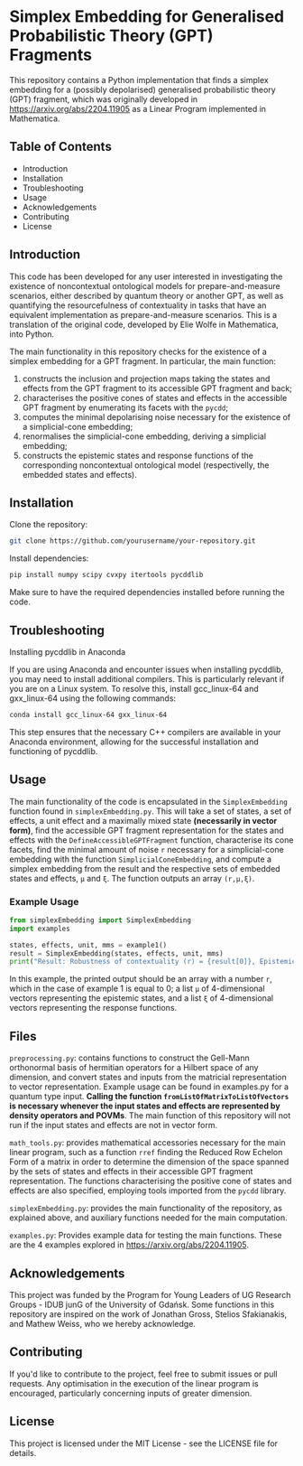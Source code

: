 # Simplex Embedding for Generalised Probabilistic Theory (GPT) Fragments

This repository contains a Python implementation that finds a simplex embedding for a (possibly depolarised) generalised probabilistic theory (GPT) fragment, which was originally developed in <https://arxiv.org/abs/2204.11905> as a Linear Program implemented in Mathematica.

## Table of Contents
- Introduction
- Installation
- Troubleshooting
- Usage
- Acknowledgements
- Contributing
- License

## Introduction

This code has been developed for any user interested in investigating the existence of noncontextual ontological models for prepare-and-measure scenarios, either described by quantum theory or another GPT, as well as quantifying the resourcefulness of contextuality in tasks that have an equivalent implementation as prepare-and-measure scenarios. This is a translation of the original code, developed by Elie Wolfe in Mathematica, into Python. 

The main functionality in this repository checks for the existence of a simplex embedding for a GPT fragment. In particular, the main function:
1. constructs the inclusion and projection maps taking the states and effects from the GPT fragment to its accessible GPT fragment and back;
2. characterises the positive cones of states and effects in the accessible GPT fragment by enumerating its facets with the `pycdd`; 
3. computes the minimal depolarising noise necessary for the existence of a simplicial-cone embedding; 
4. renormalises the simplicial-cone embedding, deriving a simplicial embedding; 
5. constructs the epistemic states and response functions of the corresponding noncontextual ontological model (respectivelly, the embedded states and effects).


## Installation

Clone the repository:

```bash
git clone https://github.com/yourusername/your-repository.git
```

Install dependencies:

```bash
pip install numpy scipy cvxpy itertools pycddlib
```

Make sure to have the required dependencies installed before running the code.

## Troubleshooting
Installing pycddlib in Anaconda

If you are using Anaconda and encounter issues when installing pycddlib, you may need to install additional compilers. This is particularly relevant if you are on a Linux system. To resolve this, install gcc_linux-64 and gxx_linux-64 using the following commands:

```bash
conda install gcc_linux-64 gxx_linux-64
```

This step ensures that the necessary C++ compilers are available in your Anaconda environment, allowing for the successful installation and functioning of pycddlib.


## Usage

The main functionality of the code is encapsulated in the `SimplexEmbedding` function found in `simplexEmbedding.py`. This will take a set of states, a set of effects, a unit effect and a maximally mixed state **(necessarily in vector form)**, find the accessible GPT fragment representation for the states and effects with the `DefineAccessibleGPTFragment` function, characterise its cone facets, find the minimal amount of noise `r` necessary for a simplicial-cone embedding with the function `SimplicialConeEmbedding`, and compute a simplex embedding from the result and the respective sets of embedded states and effects, `μ` and `ξ`. The function outputs an array `(r,μ,ξ)`.

### Example Usage 

```python
from simplexEmbedding import SimplexEmbedding
import examples

states, effects, unit, mms = example1()
result = SimplexEmbedding(states, effects, unit, mms)
print("Result: Robustness of contextuality (r) = {result[0]}, Epistemic States (μ) = {result[1]}, Response Functions (ξ) = {result[2]}")
```

In this example, the printed output should be an array with a number `r`, which in the case of example 1 is equal to 0; a list `μ` of 4-dimensional vectors representing the epistemic states, and a list `ξ` of 4-dimensional vectors representing the response functions. 

## Files

`preprocessing.py`: contains functions to construct the Gell-Mann orthonormal basis of hermitian operators for a Hilbert space of any dimension, and convert states and inputs from the matricial representation to vector representation. Example usage can be found in examples.py for a quantum type input. **Calling the function `fromListOfMatrixToListOfVectors` is necessary whenever the input states and effects are represented by density operators and POVMs**. The main function of this repository will not run if the input states and effects are not in vector form.

`math_tools.py`: provides mathematical accessories necessary for the main linear program, such as a function `rref` finding the Reduced Row Echelon Form of a matrix in order to determine the dimension of the space spanned by the sets of states and effects in their accessible GPT fragment representation. The functions characterising the positive cone of states and effects are also specified, employing tools imported from the `pycdd` library.

`simplexEmbedding.py`: provides the main functionality of the repository, as explained above, and auxiliary functions needed for the main computation.

`examples.py`: Provides example data for testing the main functions. These are the 4 examples explored in <https://arxiv.org/abs/2204.11905>.

## Acknowledgements

This project was funded by the Program for Young Leaders of UG Research Groups - IDUB junG of the University of Gdańsk. Some functions in this repository are inspired on the work of Jonathan Gross, Stelios Sfakianakis, and Mathew Weiss, who we hereby acknowledge.

## Contributing

If you'd like to contribute to the project, feel free to submit issues or pull requests. Any optimisation in the execution of the linear program is encouraged, particularly concerning inputs of greater dimension.

## License

This project is licensed under the MIT License - see the LICENSE file for details.
